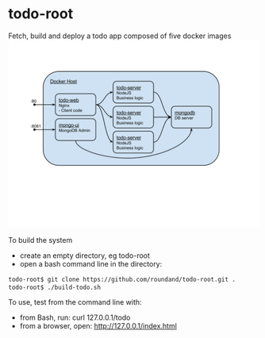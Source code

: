 # todo-root
Fetch, build and deploy a todo app composed of five docker images
![Architecture Diagram](/svg/Docker-NginxNodeMongo.svg "Architecture Diagram")

To build the system
- create an empty directory, eg todo-root
- open a bash command line in the directory:

```
todo-root$ git clone https://github.com/roundand/todo-root.git .
todo-root$ ./build-todo.sh
```

To use, test from the command line with:
- from Bash, run: curl 127.0.0.1/todo
- from a browser, open: http://127.0.0.1/index.html
